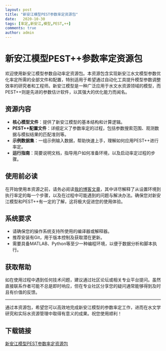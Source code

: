 ```yaml
---
layout: post
title: "新安江模型PEST参数率定资源包"
date:   2020-10-30
tags: [率定,新安江,模型,PEST,++]
comments: true
author: admin
---
```

# 新安江模型PEST++参数率定资源包

欢迎使用新安江模型参数自动率定资源包。本资源包含实现新安江水文模型参数优化率定所需的全部文件和配置，特别适用于希望通过自动化工具提升模型参数调整效率的研究者和工程师。新安江模型是一种广泛应用于水文水资源领域的模型，而PEST++则是先进的参数估计软件，以其强大的优化能力而闻名。

## 资源内容

- **核心模型文件**：提供了新安江模型的基本结构和计算逻辑。
- **PEST++配置文件**：详细定义了参数率定的过程，包括参数搜索范围、观测数据与模拟结果的匹配准则等。
- **示例数据集**：一组示例输入数据，帮助快速上手，理解如何应用PEST++进行率定。
- **运行指南**：简要说明文档，指导用户如何准备环境，以及启动率定过程的步骤。

## 使用前必读

在开始使用本资源之前，请务必阅读[我的博客文章](https://blog.csdn.net/weixin_43012724/article/details/103968567)，其中详尽解释了从设置环境到执行率定的每一个步骤，以及在过程中可能遇到的问题与解决办法。确保您对新安江模型和PEST++有一定的了解，这将极大促进您的使用体验。

## 系统要求

- 请确保您的操作系统支持所使用的编译器或解释器。
- 推荐安装有Git，用于版本控制及获取潜在更新。
- 需要具备MATLAB、Python等至少一种编程环境，以便于数据分析和脚本执行。

## 获取帮助

如在使用过程中遇到任何技术问题，建议通过社区论坛或相关专业平台提问。虽然直接联系作者可能不总是即时响应，但在专业社区分享您的疑问通常能够得到及时且有价值的反馈。

---

通过本资源包，希望您可以高效地完成新安江模型的参数率定工作，进而在水文学研究和实际水资源管理中取得有意义的成果。祝您使用顺利！

## 下载链接

[新安江模型PEST参数率定资源包](https://pan.quark.cn/s/b53a82d67123)